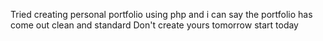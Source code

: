 Tried creating personal portfolio using php and i can say the portfolio has come out clean and standard
Don't create yours tomorrow start today
